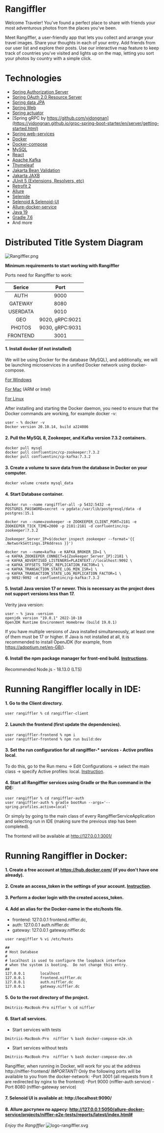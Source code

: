 # Rangiffler

Welcome Traveler!
You've found a perfect place to share with friends your most adventurous photos 
from the places you've been.

Meet Rangiffler, a user-friendly app that lets you collect and arrange your travel images. 
Share your thoughts in each of your entry.
Add friends from our user list and explore their posts. 
Use our interactive map feature to keep track of countries you've visited and
lights up on the map, letting you sort your photos by 
country with a simple click.

# Technologies

- [Spring Authorization Server](https://spring.io/projects/spring-authorization-server)
- [Spring OAuth 2.0 Resource Server](https://docs.spring.io/spring-security/reference/servlet/oauth2/resource-server/index.html)
- [Spring data JPA](https://spring.io/projects/spring-data-jpa)
- [Spring Web](https://docs.spring.io/spring-framework/docs/current/reference/html/web.html#spring-web)
- [Spring actuator](https://docs.spring.io/spring-boot/docs/current/reference/html/actuator.html)
- [Spring gRPC by https://github.com/yidongnan](https://yidongnan.github.io/grpc-spring-boot-starter/en/server/getting-started.html)
- [Spring web-services](https://docs.spring.io/spring-ws/docs/current/reference/html/)
- [Docker](https://www.docker.com/resources/what-container/)
- [Docker-compose](https://docs.docker.com/compose/)
- [MySQL](https://www.mysql.com/why-mysql/)
- [React](https://ru.reactjs.org/docs/getting-started.html)
- [Apache Kafka](https://developer.confluent.io/quickstart/kafka-docker/)
- [Thymeleaf](https://www.thymeleaf.org/)
- [Jakarta Bean Validation](https://beanvalidation.org/)
- [Jakarta JAXB](https://eclipse-ee4j.github.io/jaxb-ri/)
- [JUnit 5 (Extensions, Resolvers, etc)](https://junit.org/junit5/docs/current/user-guide/)
- [Retrofit 2](https://square.github.io/retrofit/)
- [Allure](https://docs.qameta.io/allure/)
- [Selenide](https://selenide.org/)
- [Selenoid & Selenoid-UI](https://aerokube.com/selenoid/latest/)
- [Allure-docker-service](https://github.com/fescobar/allure-docker-service)
- [Java 19](https://www.oracle.com/java/technologies/javase/jdk19-archive-downloads.html)
- [Gradle 7.6](https://docs.gradle.org/7.6/release-notes.html)
- And more

# Distributed Title System Diagram
![Rangiffler.png](images%2FRangiffler.png)

**Minimum requirements to start working with Rangiffler**

Ports need for Rangiffler to work:

|  Serice  | Port | 
|:--------:|:----:| 
|   AUTH   | 9000 |
| GATEWAY  | 8080 |
| USERDATA | 9010 |
|   GEO    | 9020, gRPC:9021  |
|  PHOTOS  | 9030, gRPC:9031  |
| FRONTEND | 3001  |

#### 1. Install docker (if not installed)

We will be using Docker for the database (MySQL), and additionally, we will be launching 
microservices in a unified Docker network using docker-compose.

[For Windows](https://docs.docker.com/desktop/install/windows-install/)

[For Mac](https://docs.docker.com/desktop/install/mac-install/) (ARM or Intel)

[For Linux](https://docs.docker.com/desktop/install/linux-install/)

After installing and starting the Docker daemon, you need to ensure that the Docker commands 
are working, for example docker -v:

```posh
user ~ % docker -v
Docker version 20.10.14, build a224086
```

#### 2. Pull the MySQL 8, Zookeeper, and Kafka version 7.3.2 containers.

```posh
docker pull mysql
docker pull confluentinc/cp-zookeeper:7.3.2
docker pull confluentinc/cp-kafka:7.3.2
```

#### 3. Create a volume to save data from the database in Docker on your computer.

```posh
docker volume create mysql_data
```

#### 4. Start Database container.

```posh
docker run --name rangiffler-all -p 5432:5432 -e POSTGRES_PASSWORD=secret -v pgdata:/var/lib/postgresql/data -d postgres:15.1

docker run --name=zookeeper -e ZOOKEEPER_CLIENT_PORT=2181 -e ZOOKEEPER_TICK_TIME=2000 -p 2181:2181 -d confluentinc/cp-zookeeper:7.3.2

Zookeeper_Server_IP=$(docker inspect zookeeper --format='{{ .NetworkSettings.IPAddress }}')

docker run --name=kafka -e KAFKA_BROKER_ID=1 \
-e KAFKA_ZOOKEEPER_CONNECT=${Zookeeper_Server_IP}:2181 \
-e KAFKA_ADVERTISED_LISTENERS=PLAINTEXT://localhost:9092 \
-e KAFKA_OFFSETS_TOPIC_REPLICATION_FACTOR=1 \
-e KAFKA_TRANSACTION_STATE_LOG_MIN_ISR=1 \
-e KAFKA_TRANSACTION_STATE_LOG_REPLICATION_FACTOR=1 \
-p 9092:9092 -d confluentinc/cp-kafka:7.3.2
```

#### 5. Install Java version 17 or newer. This is necessary as the project does not support versions less than 17.

Verity java version:

```posh
user ~ % java -version
openjdk version "19.0.1" 2022-10-18
OpenJDK Runtime Environment Homebrew (build 19.0.1)
```

If you have multiple versions of Java installed simultaneously, at least one of them must be 17 or higher. 
If Java is not installed at all, it is recommended to install OpenJDK (for example, 
from https://adoptium.net/en-GB/).

#### 6. Install the npm package manager for front-end build. [Instructions](https://docs.npmjs.com/downloading-and-installing-node-js-and-npm).

Recommended Node.js - 18.13.0 (LTS)

# Running Rangiffler locally in IDE:

#### 1. Go to the Client directory.

```posh
user rangiffler % cd rangiffler-client
```

#### 2. Launch the frontend (first update the dependencies).

```posh
user rangiffler-frontend % npm i
user rangiffler-frontend % npm run build:dev
```

#### 3. Set the run configuration for all rangiffler-* services - Active profiles local.

To do this, go to the Run menu -> Edit Configurations -> select the main class -> specify Active profiles: local.
[Instruction](https://stackoverflow.com/questions/39738901/how-do-i-activate-a-spring-boot-profile-when-running-from-intellij).

#### 4. Start all Rangiffler services using Gradle or the Run command in the IDE:

```posh
user rangiffler % cd rangiffler-auth
user rangiffler-auth % gradle bootRun --args='--spring.profiles.active=local'
```

Or simply by going to the main class of every RangifflerServiceApplication and selecting run in IDE 
(making sure the previous step has been completed).

The frontend will be available at http://127.0.0.1:3001/

# Running Rangiffler in Docker:

#### 1. Create a free account at https://hub.docker.com/ (if you don't have one already).

#### 2. Create an access_token in the settings of your account. [Instruction](https://docs.docker.com/docker-hub/access-tokens/).

#### 3. Perform a docker login with the created access_token.

#### 4. Add an alias for the Docker-name in the etc/hosts file.
- frontend:  127.0.0.1 frontend.niffler.dc,
- auth:      127.0.0.1 auth.niffler.dc
- gateway:   127.0.0.1 gateway.niffler.dc

```posh
user rangiffler % vi /etc/hosts
```

```posh
##
# Host Database
#
# localhost is used to configure the loopback interface
# when the system is booting.  Do not change this entry.
##
127.0.0.1       localhost
127.0.0.1       frontend.niffler.dc
127.0.0.1       auth.niffler.dc
127.0.0.1       gateway.niffler.dc
```

#### 5. Go to the root directory of the project.

```posh
Dmitriis-MacBook-Pro niffler % cd niffler
```
#### 6. Start all services.

- Start services with tests

```posh
Dmitriis-MacBook-Pro  niffler % bash docker-compose-e2e.sh
```

- Start services without tests

```posh
Dmitriis-MacBook-Pro  niffler % bash docker-compose-dev.sh
```
Rangiffler, when running in Docker, will work for you at the address http://niffler-frontend/
*IMPORTANT!* Only the following ports will be available to you from the docker-network:
-Port 3001 (all requests from it are redirected by nginx to the frontend)
-Port 9000 (niffler-auth service)
-Port 8080 (niffler-gateway service)

#### 7. Selenoid UI is available at: http://localhost:9090/

#### 8. Allure доступен по адресу: http://127.0.0.1:5050/allure-docker-service/projects/niffler-e2e-tests/reports/latest/index.html#

*Enjoy the Rangiffler*
![logo-rangiffler.svg](images%2Flogo-rangiffler.svg)